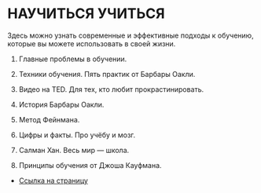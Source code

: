 ﻿# НАУЧИТЬСЯ УЧИТЬСЯ



Здесь можно узнать современные и эффективные подходы к обучению, которые вы можете использовать в своей жизни.




1. Главные проблемы в обучении.

2. Техники обучения. Пять практик от Барбары Оакли.

3. Видео нa TED. Для тех, кто любит прокрастинировать.

4. История Барбары Оакли.

5. Метод Фейнмана.

6. Цифры и факты. Про учёбу и мозг.

7. Салман Хан. Весь мир — школа.

8. Принципы обучения от Джоша Кауфмана.

* [Ссылка на страницу](https://vik163.github.io/how-to-learn/index.html)
